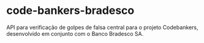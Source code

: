 # code-bankers-bradesco
API para verificação de golpes de falsa central para o projeto Codebankers, desenvolvido em conjunto com o Banco Bradesco SA.
